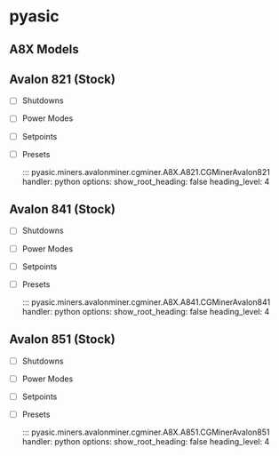# pyasic
## A8X Models

## Avalon 821 (Stock)

- [ ] Shutdowns
- [ ] Power Modes
- [ ] Setpoints
- [ ] Presets

    ::: pyasic.miners.avalonminer.cgminer.A8X.A821.CGMinerAvalon821
    handler: python
    options:
        show_root_heading: false
        heading_level: 4

## Avalon 841 (Stock)

- [ ] Shutdowns
- [ ] Power Modes
- [ ] Setpoints
- [ ] Presets

    ::: pyasic.miners.avalonminer.cgminer.A8X.A841.CGMinerAvalon841
    handler: python
    options:
        show_root_heading: false
        heading_level: 4

## Avalon 851 (Stock)

- [ ] Shutdowns
- [ ] Power Modes
- [ ] Setpoints
- [ ] Presets

    ::: pyasic.miners.avalonminer.cgminer.A8X.A851.CGMinerAvalon851
    handler: python
    options:
        show_root_heading: false
        heading_level: 4

